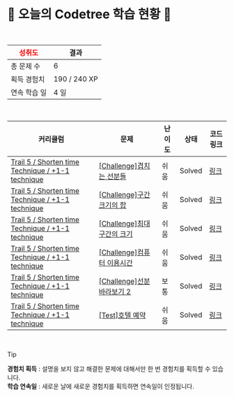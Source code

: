 # 🌲 오늘의 Codetree 학습 현황 🌲

<br />

| <span style="color:red;display:block;text-align:center;"> **성취도**</span> | 결과 |
|---|---|
| 총 문제 수 | 6 |
| 획득 경험치 | 190 / 240 XP |
| 연속 학습 일 | 4 일 |

<br />

|커리큘럼|문제|난이도|상태|코드 링크|
|---|---|---|---|---|
|[Trail 5 / Shorten time Technique / +1-1 technique](https://www.codetree.ai/trail-info/intermediate-mid/)|[[Challenge]겹치는 선분들](https://www.codetree.ai/trails/complete/curated-cards/challenge-overlapping-lines/)|쉬움|Solved|[링크](https://github.com/starboxxxx/CodindTest_CodeTree/blob/main/250527/%EA%B2%B9%EC%B9%98%EB%8A%94%20%EC%84%A0%EB%B6%84%EB%93%A4/overlapping-lines.java)|
|[Trail 5 / Shorten time Technique / +1-1 technique](https://www.codetree.ai/trail-info/intermediate-mid/)|[[Challenge]구간 크기의 합](https://www.codetree.ai/trails/complete/curated-cards/challenge-sum-of-interval-sizes/)|쉬움|Solved|[링크](https://github.com/starboxxxx/CodindTest_CodeTree/blob/main/250527/%EA%B5%AC%EA%B0%84%20%ED%81%AC%EA%B8%B0%EC%9D%98%20%ED%95%A9/sum-of-interval-sizes.java)|
|[Trail 5 / Shorten time Technique / +1-1 technique](https://www.codetree.ai/trail-info/intermediate-mid/)|[[Challenge]최대 구간의 크기](https://www.codetree.ai/trails/complete/curated-cards/challenge-size-of-largest-interval/)|쉬움|Solved|[링크](https://github.com/starboxxxx/CodindTest_CodeTree/blob/main/250527/%EC%B5%9C%EB%8C%80%20%EA%B5%AC%EA%B0%84%EC%9D%98%20%ED%81%AC%EA%B8%B0/size-of-largest-interval.java)|
|[Trail 5 / Shorten time Technique / +1-1 technique](https://www.codetree.ai/trail-info/intermediate-mid/)|[[Challenge]컴퓨터 이용시간](https://www.codetree.ai/trails/complete/curated-cards/challenge-computer-hours/)|쉬움|Solved|[링크](https://github.com/starboxxxx/CodindTest_CodeTree/blob/main/250527/%EC%BB%B4%ED%93%A8%ED%84%B0%20%EC%9D%B4%EC%9A%A9%EC%8B%9C%EA%B0%84/computer-hours.java)|
|[Trail 5 / Shorten time Technique / +1-1 technique](https://www.codetree.ai/trail-info/intermediate-mid/)|[[Challenge]선분 바라보기 2](https://www.codetree.ai/trails/complete/curated-cards/challenge-looking-at-the-line-segment-2/)|보통|Solved|[링크](https://github.com/starboxxxx/CodindTest_CodeTree/blob/main/250527/%EC%84%A0%EB%B6%84%20%EB%B0%94%EB%9D%BC%EB%B3%B4%EA%B8%B0%202/looking-at-the-line-segment-2.java)|
|[Trail 5 / Shorten time Technique / +1-1 technique](https://www.codetree.ai/trail-info/intermediate-mid/)|[[Test]호텔 예약](https://www.codetree.ai/trails/complete/curated-cards/test-reserve-hotel/)|쉬움|Solved|[링크](https://github.com/starboxxxx/CodindTest_CodeTree/blob/main/250527/%ED%98%B8%ED%85%94%20%EC%98%88%EC%95%BD/reserve-hotel.java)|


<br />

> [!TIP]
> **경험치 획득** : 설명을 보지 않고 해결한 문제에 대해서만 한 번 경험치를 획득할 수 있습니다.  
> **학습 연속일** : 새로운 날에 새로운 경험치를 획득하면 연속일이 인정됩니다.

